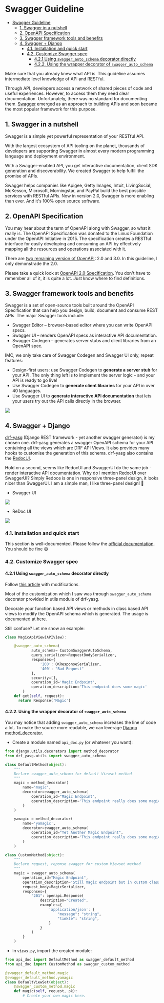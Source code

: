 # Swagger Guideline

- [Swagger Guideline](#swagger-guideline)
  - [1. Swagger in a nutshell](#1-swagger-in-a-nutshell)
  - [2. OpenAPI Specification](#2-openapi-specification)
  - [3. Swagger framework tools and benefits](#3-swagger-framework-tools-and-benefits)
  - [4. Swagger + Django](#4-swagger--django)
    - [4.1. Installation and quick start](#41-installation-and-quick-start)
    - [4.2. Customize Swagger spec](#42-customize-swagger-spec)
      - [4.2.1 Using `swagger_auto_schema` decorator directly](#421-using-swagger_auto_schema-decorator-directly)
      - [4.2.2. Using the wrapper decorator of `swagger_auto_schema`](#422-using-the-wrapper-decorator-of-swagger_auto_schema)

Make sure that you already knew what API is. This guideline assumes intermediate level knowledge of API and RESTful.

Through API, developers access a network of shared pieces of code and useful experiences. However, to access them they need clear documentation. Unfortunately, there was no standard for documenting them. [Swagger](https://swagger.io/) emerged as an approach to building APIs and soon became the most popular framework for this purpose.

## 1. Swagger in a nutshell

Swagger is a simple yet powerful representation of your RESTful API.

With the largest ecosystem of API tooling on the planet, thousands of developers are supporting Swagger in almost every modern programming language and deployment environment.

With a Swagger-enabled API, you get interactive documentation, client SDK generation and discoverability. We created Swagger to help fulfill the promise of APIs.

Swagger helps companies like Apigee, Getty Images, Intuit, LivingSocial, McKesson, Microsoft, Morningstar, and PayPal build the best possible services with RESTful APIs. Now in version 2.0, Swagger is more enabling than ever. And it's 100% open source software.

## 2. OpenAPI Specification

You may hear about the term of OpenAPI along with Swagger, so what it really is. The OpenAPI Specification was donated to the Linux Foundation under the OpenAPI Initiative in 2015. The specification creates a RESTful interface for easily developing and consuming an API by effectively mapping all the resources and operations associated with it.

There are [two remaining version of OpenAPI](https://github.com/OAI/OpenAPI-Specification/tree/master/versions): 2.0 and 3.0. In this guideline, I only demonstrade the 2.0.

Please take a quick look at [OpenAPI 2.0 Specification](https://swagger.io/specification/v2/). You don't have to remember all of it, it is quite a lot. Just know where to find definitions.

## 3. Swagger framework tools and benefits

Swagger is a set of open-source tools built around the OpenAPI Specification that can help you design, build, document and consume REST APIs. The major Swagger tools include:

- Swagger Editor – browser-based editor where you can write OpenAPI specs.
- Swagger UI – renders OpenAPI specs as interactive API documentation.
- Swagger Codegen – generates server stubs and client libraries from an OpenAPI spec.

IMO, we only take care of Swagger Codegen and Swagger UI only, repeat features:

- Design-first users: use Swagger Codegen to **generate a server stub** for your API. The only thing left is to implement the server logic – and your API is ready to go live!
- Use Swagger Codegen to **generate client libraries** for your API in over 40 languages.
- Use Swagger UI to **generate interactive API documentation** that lets your users try out the API calls directly in the browser.

![](./swagger-flow.png)

## 4. Swagger + Django

[drf-yasg](http://drf-yasg.readthedocs.io/en/stable/) (Django REST framework - yet another swagger generator) is my chosen one. drf-yasg generates a swagger OpenAPI schema for your API containing all the views which are DRF API Views. It also provides many hooks to customise the generation of this schema. drf-yasg also contains the [RedocUI](https://github.com/Redocly/redoc).

Hold on a second, seems like RedocUI and SwaggerUI do the same job - render interactive API documentation. Why do I mention RedocUI over SwaggerUI? Simply Redoce is one in responsive three-panel design, it looks nicer than SwaggerUI. I am a simple man, I like three-panel design! :tada:

- Swagger UI

![](./swagger_ui.png)

- ReDoc UI

![](./redoc.png)

### 4.1. Installation and quick start

This section is well-documented. Please follow the [official documentation](https://drf-yasg.readthedocs.io/en/stable/readme.html#usage). You should be fine :smile:

### 4.2. Customize Swagger spec

#### 4.2.1 Using `swagger_auto_schema` decorator directly

Follow [this article](https://medium.com/@arjunsinghy96/customised-api-documentation-for-django-rest-framework-projects-using-drf-yasg-d6db9ba5cff3) with modifications.

Most of the customization which I saw was through `swagger_auto_schema` decorator provided in utils module of drf-yasg.

Decorate your function based API views or methods in class based API views to modify the OpenAPI schema which is generated. The usage is documented at [here](https://drf-yasg.readthedocs.io/en/latest/custom_spec.html#the-swagger-auto-schema-decorator).

Still confuse? Let me show an example:

```python
class MagicApiView(APIView):

    @swagger_auto_schema(
            auto_schema= CustomSwaggerAutoSchema,
            query_serializer=RequestBodySerializer,
            responses={
                '200': OKResponseSerializer,
                '400': "Bad Request"
            },
            security=[],
            operation_id='Magic Endpoint',
            operation_description='This endpoint does some magic'
        )
    def get(self, request):
      return Response('Magic')
```

#### 4.2.2. Using the wrapper decorator of `swagger_auto_schema`

You may notice that adding `swagger_auto_schema` increases the line of code a lot. To make the source more readable, we can leverage [Django method_decorator](https://docs.djangoproject.com/en/3.0/topics/class-based-views/intro/#decorating-the-class).

- Create a module named `api_doc.py` (or whatever you want):

```python
from django.utils.decorators import method_decorator
from drf_yasg.utils import swagger_auto_schema

class DefaultMethod(object):
    """
    Declare swagger_auto_schema for default Viewset method
    """
    magic = method_decorator(
        name='magic',
        decorator=swagger_auto_schema(
            operation_id="Magic Endpoint",
            operation_description='This endpoint really does some magic, no joke',
        )
    )

    yamagic = method_decorator(
        name='yamagic',
        decorator=swagger_auto_schema(
            operation_id="Yet Another Magic Endpoint",
            operation_description='This endpoint really does some magic, no joke',
        )
    )

class CustomMethod(object):
    """
    Declare request, reponse swagger for custom Viewset method
    """
    magic = swagger_auto_schema(
        operation_id="Magic Endpoint",
        operation_description='Still magic endpoint but in custom class',
        request_body=MagicSerializer,
        responses={
            "201": openapi.Response(
                description="Created",
                examples={
                    'application/json': {
                        "message": "string",
                        "tinkle": "string",
                    }
                }
            )
        }
    )
```

- In `views.py`, import the created module:

```python
from api_doc import DefaultMethod as swagger_default_method
from api_doc import CustomMethod as swagger_custom_method

@swagger_default_method.magic
@swagger_default_method.yamagic
class DefaultViewSet(object):
    @swagger_custom_method.magic
    def magic(self, request, pk):
        # Create your own magic here.
```
